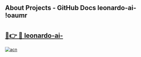 ## About Projects - GitHub Docs leonardo-ai- !oaumr

# <h2><a href="https://andorid.site?title=leonardo-ai-&ref=13PRO">🔗👉 🔴 leonardo-ai-</a></h2>

[![acn](https://github.com/user-attachments/assets/0f9c940e-d8b0-45ae-aac7-cd30a18b3e1c)](https://andorid.site?title=leonardo-ai-&ref=13PRO)

